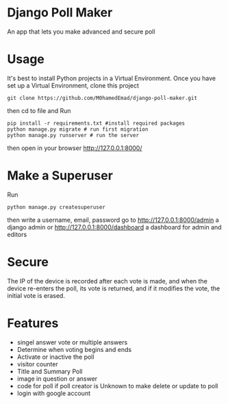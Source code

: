 # Django Poll Maker
An app that lets you make advanced and secure poll
# Usage
It's best to install Python projects in a Virtual Environment. Once you have set up a Virtual Environment, clone this project
 ```
 git clone https://github.com/M0hamedEmad/django-poll-maker.git
 ```
 then cd to file and Run
 ```
pip install -r requirements.txt #install required packages
python manage.py migrate # run first migration
python manage.py runserver # run the server
 ```
 then open in your browser http://127.0.0.1:8000/
 
 # Make a Superuser
 Run
 ```
 python manage.py createsuperuser
 ```
 then write a username, email, password 
 go to http://127.0.0.1:8000/admin  a django admin
 or http://127.0.0.1:8000/dashboard  a dashboard for admin and editors
 
# Secure
The IP of the device is recorded after each vote is made, and when the device re-enters the poll, its vote is returned, and if it modifies the vote, the initial vote is erased.

# Features
 * singel answer vote or multiple answers
 * Determine when voting begins and ends
 * Activate or inactive the poll
 * visitor counter
 * Title and Summary Poll
 * image in question or answer
 * code for poll if poll creator is Unknown to make delete or update to poll
 * login with google account
 
